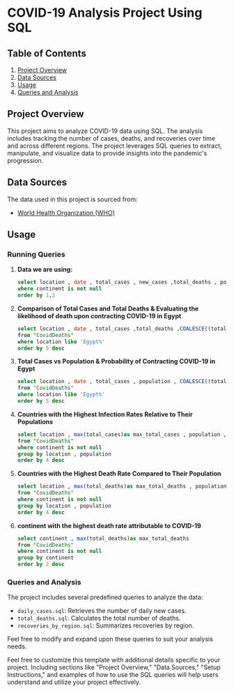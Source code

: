 # COVID-19 Analysis Project Using SQL

## Table of Contents

1. [Project Overview](#project-overview)
2. [Data Sources](#data-sources)
3. [Usage](#usage)
4. [Queries and Analysis](#queries-and-analysis)


## Project Overview

This project aims to analyze COVID-19 data using SQL. The analysis includes tracking the number of cases, deaths, and recoveries over time and across different regions. The project leverages SQL queries to extract, manipulate, and visualize data to provide insights into the pandemic's progression.

## Data Sources

The data used in this project is sourced from:
- [World Health Organization (WHO)](https://www.who.int/emergencies/diseases/novel-coronavirus-2019)

## Usage

### Running Queries

1. **Data we are using:**
   ```sql
   select location , date , total_cases , new_cases ,total_deaths , population from "CovidDeaths"
   where continent is not null
   order by 1,2 
   ```

2. **Comparison of Total Cases and Total Deaths & Evaluating the likelihood of death upon contracting COVID-19 in Egypt**
   ```sql
   select location , date , total_cases ,total_deaths ,COALESCE((total_deaths/CAST(total_cases AS FLOAT))*100,0) as Death_ratio
   from "CovidDeaths"
   where location like 'Egypt%'
   order by 5 desc
   ```

3. **Total Cases vs Population & Probability of Contracting COVID-19 in Egypt**
   ```sql
   select location , date , total_cases , population , COALESCE((total_cases/CAST(population AS FLOAT))*100,0) as Cases_ratio
   from "CovidDeaths"
   where location like 'Egypt%'
   order by 5 desc 
   ```
4. **Countries with the Highest Infection Rates Relative to Their Populations**
   ```sql
   select location , max(total_cases)as max_total_cases , population , max(COALESCE((total_cases/CAST(population AS FLOAT))*100,0)) as max_Cases_ratio
   from "CovidDeaths"
   where continent is not null
   group by location , population
   order by 4 desc 
   ```
5. **Countries with the Highest Death Rate Compared to Their Population**
   ```sql
   select location , max(total_deaths)as max_total_deaths , population , max(COALESCE((total_deaths/CAST(population AS FLOAT))*100,0)) as max_death_ratio
   from "CovidDeaths"
   where continent is not null 
   group by location , population 
   order by 4 desc
   ```
6. **continent with the highest death rate attributable to COVID-19**
   ```sql
   select continent , max(total_deaths)as max_total_deaths
   from "CovidDeaths" 
   where continent is not null
   group by continent
   order by 2 desc 
   ```   


### Queries and Analysis

The project includes several predefined queries to analyze the data:
- `daily_cases.sql`: Retrieves the number of daily new cases.
- `total_deaths.sql`: Calculates the total number of deaths.
- `recoveries_by_region.sql`: Summarizes recoveries by region.

Feel free to modify and expand upon these queries to suit your analysis needs.


Feel free to customize this template with additional details specific to your project. Including sections like "Project Overview," "Data Sources," "Setup Instructions," and examples of how to use the SQL queries will help users understand and utilize your project effectively.
